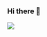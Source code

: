 ### Hi there 👋

<!--
**chifu1234/chifu1234** is a ✨ _special_ ✨ repository because its `README.md` (this file) appears on your GitHub profile.

Here are some ideas to get you started:

- 🔭 I’m currently working on ...
- 🌱 I’m currently learning ...
- 👯 I’m looking to collaborate on ...
- 🤔 I’m looking for help with ...
- 💬 Ask me about ...
- 📫 How to reach me: ...
- 😄 Pronouns: ...
- ⚡ Fun fact: ...
-->

<a href="https://github-readme-stats.vercel.app/api?username=chifu1234&show_icons=true&theme=synthwave&count_private=true&hide=stars">
  <img align="center" src="https://github-readme-stats.vercel.app/api?username=chifu1234&show_icons=true&theme=synthwave&count_private=true&hide=stars" />
</a>

